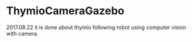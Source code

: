 # ThymioCameraGazebo
2017.08.22
it is done about thymio following robot using computer vision with camera.
